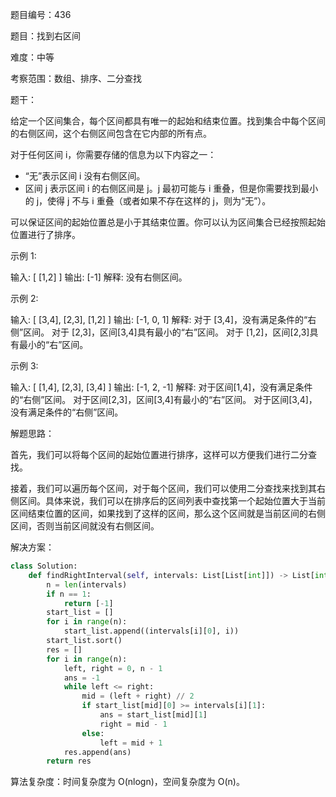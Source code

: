 题目编号：436

题目：找到右区间

难度：中等

考察范围：数组、排序、二分查找

题干：

给定一个区间集合，每个区间都具有唯一的起始和结束位置。找到集合中每个区间的右侧区间，这个右侧区间包含在它内部的所有点。

对于任何区间 i，你需要存储的信息为以下内容之一：

- “无”表示区间 i 没有右侧区间。
- 区间 j 表示区间 i 的右侧区间是 j。j 最初可能与 i 重叠，但是你需要找到最小的 j，使得 j 不与 i 重叠（或者如果不存在这样的 j，则为“无”）。

可以保证区间的起始位置总是小于其结束位置。你可以认为区间集合已经按照起始位置进行了排序。

示例 1:

输入: [ [1,2] ]
输出: [-1]
解释: 没有右侧区间。

示例 2:

输入: [ [3,4], [2,3], [1,2] ]
输出: [-1, 0, 1]
解释: 对于 [3,4]，没有满足条件的“右侧”区间。
对于 [2,3]，区间[3,4]具有最小的“右”区间。
对于 [1,2]，区间[2,3]具有最小的“右”区间。

示例 3:

输入: [ [1,4], [2,3], [3,4] ]
输出: [-1, 2, -1]
解释: 对于区间[1,4]，没有满足条件的“右侧”区间。
对于区间[2,3]，区间[3,4]有最小的“右”区间。
对于区间[3,4]，没有满足条件的“右侧”区间。

解题思路：

首先，我们可以将每个区间的起始位置进行排序，这样可以方便我们进行二分查找。

接着，我们可以遍历每个区间，对于每个区间，我们可以使用二分查找来找到其右侧区间。具体来说，我们可以在排序后的区间列表中查找第一个起始位置大于当前区间结束位置的区间，如果找到了这样的区间，那么这个区间就是当前区间的右侧区间，否则当前区间就没有右侧区间。

解决方案：

```python
class Solution:
    def findRightInterval(self, intervals: List[List[int]]) -> List[int]:
        n = len(intervals)
        if n == 1:
            return [-1]
        start_list = []
        for i in range(n):
            start_list.append((intervals[i][0], i))
        start_list.sort()
        res = []
        for i in range(n):
            left, right = 0, n - 1
            ans = -1
            while left <= right:
                mid = (left + right) // 2
                if start_list[mid][0] >= intervals[i][1]:
                    ans = start_list[mid][1]
                    right = mid - 1
                else:
                    left = mid + 1
            res.append(ans)
        return res
```

算法复杂度：时间复杂度为 O(nlogn)，空间复杂度为 O(n)。
